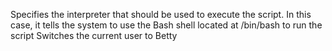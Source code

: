 Specifies the interpreter that should be used to execute the script. In this case, it tells the system to use the Bash shell located at /bin/bash to run the script
Switches the current user to Betty
